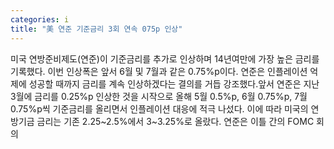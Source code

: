 ```yaml
---
categories: i
title: "美 연준 기준금리 3회 연속 075p 인상"
---
```

미국 연방준비제도(연준)이 기준금리를 추가로 인상하며 14년여만에 가장 높은 금리를 기록했다. 이번 인상폭은 앞서 6월 및 7월과 같은 0.75%p이다. 연준은 인플레이션 억제에 성공할 때까지 금리를 계속 인상하겠다는 결의를 거듭 강조했다.앞서 연준은 지난 3월에 금리를 0.25%p 인상한 것을 시작으로 올해 5월 0.5%p, 6월 0.75%p, 7월 0.75%p씩 기준금리를 올리면서 인플레이션 대응에 적극 나섰다. 이에 따라 미국의 연방기금 금리는 기존 2.25~2.5%에서 3~3.25%로 올랐다. 연준은 이틀 간의 FOMC 회의